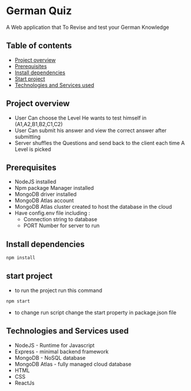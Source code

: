 # German Quiz
A Web application that To Revise and test your German Knowledge

## Table of contents
- [Project overview](#project-overview)
- [Prerequisites](#prerequisites)
- [Install dependencies](#install-dependencies)
- [Start project](#start-project)
- [Technologies and Services used](#technologies-and-services-used)
## Project overview
- User Can choose the Level He wants to test himself in (A1,A2,B1,B2,C1,C2)
- User Can submit his answer and view the correct answer after submitting
- Server shuffles the Questions and send back to the client each time A Level is picked 


## Prerequisites
- NodeJS installed
- Npm package Manager installed
- MongoDB driver installed
- MongoDB Atlas account 
- MongoDB Atlas cluster created to host the database in the cloud
- Have config.env file including :
  - Connection string to database 
  - PORT Number for server to run
## Install dependencies
```bash
npm install
```
## start project
- to run the project run this command
```bash
npm start
```
- to change run script change the start property in package.json file

## Technologies and Services used
- NodeJS - Runtime for Javascript
- Express - minimal backend framework
- MongoDB - NoSQL database
- MongoDB Atlas - fully managed cloud database
- HTML 
- CSS
- ReactJs
